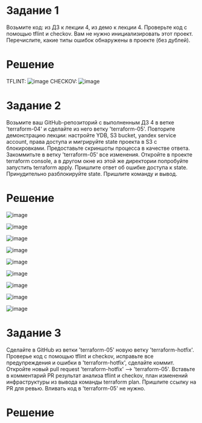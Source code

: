 # Задание 1
Возьмите код:
из ДЗ к лекции 4,
из демо к лекции 4.
Проверьте код с помощью tflint и checkov. Вам не нужно инициализировать этот проект.
Перечислите, какие типы ошибок обнаружены в проекте (без дублей).
# Решение
TFLINT:
![image](https://github.com/Kul-RB/terraform/assets/53901269/d95960d8-28ea-40e5-83cb-eae3088ac965)
CHECKOV:
![image](https://github.com/Kul-RB/terraform/assets/53901269/f8ce9501-d036-4f3a-8080-792667616557)

# Задание 2
Возьмите ваш GitHub-репозиторий с выполненным ДЗ 4 в ветке 'terraform-04' и сделайте из него ветку 'terraform-05'.
Повторите демонстрацию лекции: настройте YDB, S3 bucket, yandex service account, права доступа и мигрируйте state проекта в S3 с блокировками. Предоставьте скриншоты процесса в качестве ответа.
Закоммитьте в ветку 'terraform-05' все изменения.
Откройте в проекте terraform console, а в другом окне из этой же директории попробуйте запустить terraform apply.
Пришлите ответ об ошибке доступа к state.
Принудительно разблокируйте state. Пришлите команду и вывод.

# Решение
![image](https://github.com/Kul-RB/terraform/assets/53901269/4f85c6ad-d29e-4545-bc18-3db833876d4a)


![image](https://github.com/Kul-RB/terraform/assets/53901269/da71f6fb-41b7-49e1-b1df-52e05e332e18)

![image](https://github.com/Kul-RB/terraform/assets/53901269/96dcfe7f-d92e-4c53-8bc4-25720b5e5048)

![image](https://github.com/Kul-RB/terraform/assets/53901269/23cd4ab8-adcf-4756-97b0-fe05f32c08b3)

![image](https://github.com/Kul-RB/terraform/assets/53901269/6dd73ce3-3e34-4964-92df-1abf696d15ab)

![image](https://github.com/Kul-RB/terraform/assets/53901269/ce5e6172-408f-4ee9-80e6-be012718968c)

![image](https://github.com/Kul-RB/terraform/assets/53901269/173311a7-e669-47bc-bd96-8524ab02839e)

![image](https://github.com/Kul-RB/terraform/assets/53901269/efe5c1fe-de96-4290-91e8-d94829e3217d)

![image](https://github.com/Kul-RB/terraform/assets/53901269/dedd046f-3abc-4fb4-8a20-3da7c0fb4a0d)

# Задание 3
Сделайте в GitHub из ветки 'terraform-05' новую ветку 'terraform-hotfix'.
Проверье код с помощью tflint и checkov, исправьте все предупреждения и ошибки в 'terraform-hotfix', сделайте коммит.
Откройте новый pull request 'terraform-hotfix' --> 'terraform-05'.
Вставьте в комментарий PR результат анализа tflint и checkov, план изменений инфраструктуры из вывода команды terraform plan.
Пришлите ссылку на PR для ревью. Вливать код в 'terraform-05' не нужно.

# Решение


